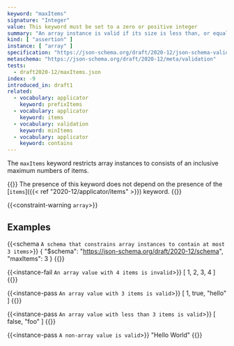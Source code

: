 ```yaml
---
keyword: "maxItems"
signature: "Integer"
value: This keyword must be set to a zero or positive integer
summary: "An array instance is valid if its size is less than, or equal to, the value of this keyword."
kind: [ "assertion" ]
instance: [ "array" ]
specification: "https://json-schema.org/draft/2020-12/json-schema-validation.html#section-6.4.1"
metaschema: "https://json-schema.org/draft/2020-12/meta/validation"
tests:
  - draft2020-12/maxItems.json
index: -9
introduced_in: draft1
related:
  - vocabulary: applicator
    keyword: prefixItems
  - vocabulary: applicator
    keyword: items
  - vocabulary: validation
    keyword: minItems
  - vocabulary: applicator
    keyword: contains
---
```


The `maxItems` keyword restricts array instances to consists of an inclusive
maximum numbers of items.

{{<common-pitfall>}} The presence of this keyword does not depend on the
presence of the [`items`]({{< ref "2020-12/applicator/items" >}}) keyword.
{{</common-pitfall>}}

{{<constraint-warning `array`>}}

## Examples

{{<schema `A schema that constrains array instances to contain at most 3 items`>}}
{
  "$schema": "https://json-schema.org/draft/2020-12/schema",
  "maxItems": 3
}
{{</schema>}}

{{<instance-fail `An array value with 4 items is invalid`>}}
[ 1, 2, 3, 4 ]
{{</instance-fail>}}

{{<instance-pass `An array value with 3 items is valid`>}}
[ 1, true, "hello" ]
{{</instance-pass>}}

{{<instance-pass `An array value with less than 3 items is valid`>}}
[ false, "foo" ]
{{</instance-pass>}}

{{<instance-pass `A non-array value is valid`>}}
"Hello World"
{{</instance-pass>}}
